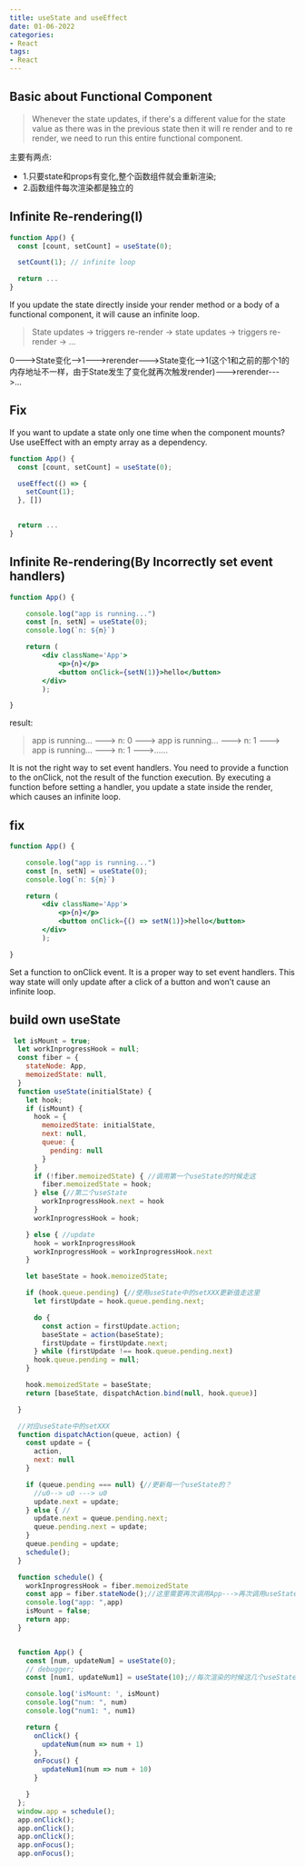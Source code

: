 ```yaml
---
title: useState and useEffect
date: 01-06-2022 
categories:
- React 
tags:
- React
---
```


## Basic about Functional Component
>Whenever the state updates, if there's a different value for the state value as there was in the previous state then it will re render and to re render, we need to run this entire functional component.

主要有两点:

- 1.只要state和props有变化,整个函数组件就会重新渲染;
- 2.函数组件每次渲染都是独立的

## Infinite Re-rendering(I)
```jsx
function App() {
  const [count, setCount] = useState(0);

  setCount(1); // infinite loop

  return ...
}
```
If you update the state directly inside your render method or a body of a functional component, it will cause an infinite loop.

>State updates → triggers re-render → state updates → triggers re-render → …

0--->State变化-->1--->rerender--->State变化-->1(这个1和之前的那个1的内存地址不一样，由于State发生了变化就再次触发render)--->rerender--->...


## Fix
If you want to update a state only one time when the component mounts? Use useEffect with an empty array as a dependency.

```jsx
function App() {
  const [count, setCount] = useState(0);

  useEffect(() => {
    setCount(1);
  }, [])
  

  return ...
}

```

## Infinite Re-rendering(By Incorrectly set event handlers)

```jsx
function App() {

    console.log("app is running...")
    const [n, setN] = useState(0);
    console.log(`n: ${n}`)

    return (
        <div className='App'>
            <p>{n}</p>
            <button onClick={setN(1)}>hello</button>
        </div>
        );

}

```

result:
>app is running... ---> n: 0 ---> app is running... ---> n: 1 ---> app is running... ---> n: 1 --->......

It is not the right way to set event handlers. You need to provide a function to the onClick, not the result of the function execution. By executing a function before setting a handler, you update a state inside the render, which causes an infinite loop.

## fix

```jsx
function App() {

    console.log("app is running...")
    const [n, setN] = useState(0);
    console.log(`n: ${n}`)

    return (
        <div className='App'>
            <p>{n}</p>
            <button onClick={() => setN(1)}>hello</button>
        </div>
        );

}

```

Set a function to onClick event. It is a proper way to set event handlers. This way state will only update after a click of a button and won’t cause an infinite loop.





## build own useState
```javascript
 let isMount = true;
  let workInprogressHook = null;
  const fiber = {
    stateNode: App,
    memoizedState: null,
  }
  function useState(initialState) {
    let hook;
    if (isMount) {
      hook = {
        memoizedState: initialState,
        next: null,
        queue: {
          pending: null
        }
      }
      if (!fiber.memoizedState) { //调用第一个useState的时候走这
        fiber.memoizedState = hook;
      } else {//第二个useState
        workInprogressHook.next = hook
      }
      workInprogressHook = hook;

    } else { //update
      hook = workInprogressHook
      workInprogressHook = workInprogressHook.next
    }

    let baseState = hook.memoizedState;

    if (hook.queue.pending) {//使用useState中的setXXX更新值走这里
      let firstUpdate = hook.queue.pending.next;

      do {
        const action = firstUpdate.action;
        baseState = action(baseState);
        firstUpdate = firstUpdate.next;
      } while (firstUpdate !== hook.queue.pending.next)
      hook.queue.pending = null;
    }

    hook.memoizedState = baseState;
    return [baseState, dispatchAction.bind(null, hook.queue)]

  }

  //对应useState中的setXXX
  function dispatchAction(queue, action) {
    const update = {
      action,
      next: null
    }

    if (queue.pending === null) {//更新每一个useState的？
      //u0--> u0 ---> u0
      update.next = update;
    } else { //
      update.next = queue.pending.next;
      queue.pending.next = update;
    }
    queue.pending = update;
    schedule();
  }

  function schedule() {
    workInprogressHook = fiber.memoizedState
    const app = fiber.stateNode();//这里需要再次调用App--->再次调用useState
    console.log("app: ",app)
    isMount = false;
    return app;
  }


  function App() {
    const [num, updateNum] = useState(0);
    // debugger;
    const [num1, updateNum1] = useState(10);//每次渲染的时候这几个useState顺序一定要相同

    console.log('isMount: ', isMount)
    console.log("num: ", num)
    console.log("num1: ", num1)

    return {
      onClick() {
        updateNum(num => num + 1)
      },
      onFocus() {
        updateNum1(num => num + 10)
      }

    }
  };
  window.app = schedule();
  app.onClick();
  app.onClick();
  app.onClick();
  app.onFocus();
  app.onFocus();
```
